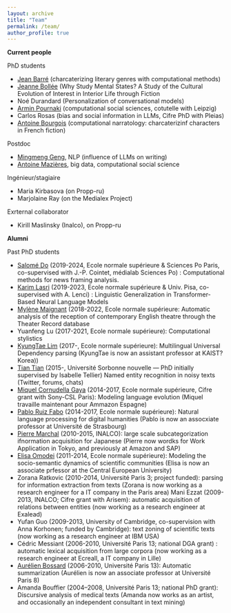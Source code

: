 ```yaml
---
layout: archive
title: "Team"
permalink: /team/
author_profile: true
---
```


**Current people**


PhD students
- [Jean Barré](https://www.lattice.cnrs.fr/membres/doctorants/jean-barre/) (charcaterizing literary genres with computational methods)
- [Jeanne Bollée](https://theses.fr/s395823) (Why Study Mental States? A Study of the Cultural Evolution of Interest in Interior Life through Fiction
- Noé Durandard (Personalization of conversational models)
- [Armin Pournaki](https://pournaki.com/) (computational social sciences, cotutelle with Leipzig)
- Carlos Rosas (bias and social information in LLMs, Cifre PhD with Pleias)
- [Antoine Bourgois](https://sites.google.com/view/antoinebourgois/%C3%A0-propos) (computational narratology: charcaterizinf characters in French fiction)

Postdoc
- [Mingmeng Geng](http://www.mingmenggeng.com/), NLP (influence of LLMs on writing)
- [Antoine Mazières](https://scholar.google.fr/citations?user=0_6cVLkAAAAJ&hl=fr), big data, computational social science

Ingénieur/stagiaire
- Maria Kirbasova (on Propp-ru)
- Marjolaine Ray (on the Medialex Project)

Exrternal collaborator
- Kirill Maslinsky (Inalco), on Propp-ru

**Alumni**

Past PhD students
- [Salomé Do](https://sally14.github.io/) (2019-2024, Ecole normale supérieure & Sciences Po Paris, co-supervised with J.-P. Cointet, médialab Sciences Po) : Computational methods for news framing analysis. 
- [Karim Lasri](https://www.linkedin.com/in/karim-lasri/?originalSubdomain=fr) (2019-2023, Ecole normale supérieure & Univ. Pisa, co-supervised with A. Lenci) : Linguistic Generalization in Transformer-Based Neural Language Models
- [Mylène Maignant](https://www.linkedin.com/in/myl%C3%A8ne-maignant-32830a230/?originalSubdomain=fr) (2018-2022, Ecole normale supérieure: Automatic analysis of the reception of contemporary English theatre through the Theater Record database
- Yuanfeng Lu (2017-2021, Ecole normale supérieure): Computational stylistics
- [KyungTae Lim](https://ct.kaist.ac.kr/boards/view/faculty_board_en/4247) (2017-, Ecole normale supérieure): Multilingual Universal Dependency parsing (KyungTae is now an assistant professor at KAIST? Korea))
- [Tian Tian](https://www.lattice.cnrs.fr/membres/membres-associes/tian-tian/) (2015-, Université Sorbonne nouvelle — PhD initially supervised by Isabelle Tellier) Named entity recognition in noisy texts (Twitter, forums, chats)
- [Miquel Cornudella Gaya](https://www.linkedin.com/in/miquel-cornudella-gaya/?originalSubdomain=es) (2014-2017, Ecole normale supérieure, Cifre grant with Sony-CSL Paris): Modeling language evolution (Miquel travaille maintenant pour Ammazon Espagne)
- [Pablo Ruiz Fabo](https://lilpa.unistra.fr/theme-1-lexiques-discours-et-transpositions/membres/enseignants-chercheurs/ruiz-fabo-pablo/) (2014-2017, Ecole normale supérieure): Natural language processing for digital humanities (Pablo is now an assocxiate professor at Université de Strasbourg)
- [Pierre Marchal](https://www.linkedin.com/in/marchalpierre/) (2010-2015, INALCO): large scale subcategorization ifnormation acquisition for Japanese (Pierre now wordks for Work Application in Tokyo, and previously at Amazon and SAP)
- [Elisa Omodei](https://people.ceu.edu/elisa_omodei) (2011-2014, Ecole normale supérieure): Modeling the socio-semantic dynamics of scientific communities (Elisa is now an associate prfessor at the Central European University)
- Zorana Ratkovic (2010-2014, Université Paris 3; project funded): parsing for information extraction from texts (Zorana is now working as a research engineer for a IT company in the Paris area)
Mani Ezzat (2009-2013, INALCO; Cifre grant with Arisem): automatic acquisition of relations between entities (now working as a research engineer at Exalead)
- Yufan Guo (2009-2013, University of Cambridge, co-supervision with Anna Korhonen; funded by Cambridge): text zoning of scientific texts (now working as a research engineer at IBM USA)
- Cédric Messiant (2006-2010, Université Paris 13; national DGA grant) : automatic lexical acquisition from large corpora (now working as a research engineer at Ecreall, a IT company in Lille)
- [Aurélien Bossard](https://www.aurelienbossard.fr/) (2006-2010, Université Paris 13): Automatic summarization (Aurélien is now an associate professor at Université Paris 8)
- Amanda Bouffier (2004–2008, Université Paris 13; national PhD grant): Discursive analysis of medical texts (Amanda now works as an artist, and occasionally an independent consultant in text mining)

